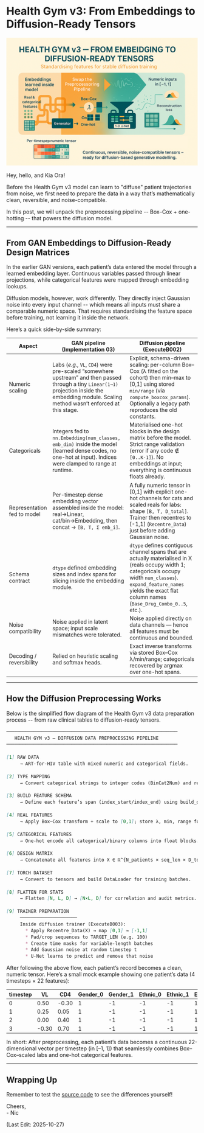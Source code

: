 # Health Gym v3: From Embeddings to Diffusion-Ready Tensors

<img src="Supporting_Images/ZFig054_HGv3_Preprocessing.png" width="600"/>  

Hey, hello, and Kia Ora!

Before the Health Gym v3 model can learn to "diffuse" patient trajectories from noise, we first need to prepare the data in a way that’s mathematically clean, reversible, and noise-compatible.

In this post, we will unpack the preprocessing pipeline -- Box–Cox + one-hotting -- that powers the diffusion model.

---

## From GAN Embeddings to Diffusion-Ready Design Matrices

In the earlier GAN versions, each patient’s data entered the model through a learned embedding layer.
Continuous variables passed through linear projections, while categorical features were mapped through embedding lookups.

Diffusion models, however, work differently.
They directly inject Gaussian noise into every input channel -- which means all inputs must share a comparable numeric space. That requires standardising the feature space before training, not learning it inside the network.

Here’s a quick side-by-side summary:

| Aspect                          | GAN pipeline (Implementation 03)                                                                                                                                                                 | Diffusion pipeline (ExecuteB002)                                                                                                                                                                                                                |
| ------------------------------- | ------------------------------------------------------------------------------------------------------------------------------------------------------------------------------------------------ | ----------------------------------------------------------------------------------------------------------------------------------------------------------------------------------------------------------------------------------------------- |
| Numeric scaling             | Labs (*e.g.,* `VL`, `CD4`) were pre-scaled “somewhere upstream” and then passed through a tiny `Linear(1→1)` projection inside the embedding module. Scaling method wasn’t enforced at this stage. | Explicit, schema-driven scaling: per-column Box–Cox (λ fitted on the cohort) then min–max to [0,1] using stored `min/range` (via `compute_boxcox_params`). Optionally a legacy path reproduces the old constants.               |
| Categoricals                | Integers fed to `nn.Embedding(num_classes, emb_dim)` inside the model (learned dense codes, no one-hot at input). Indices were clamped to range at runtime.                                  | Materialised one-hot blocks in the design matrix before the model. Strict range validation (error if any code ∉ `[0..K-1]`). No embeddings at input; everything is continuous floats already.                                     |
| Representation fed to model | Per-timestep dense embedding vector assembled inside the model: real→Linear, cat/bin→Embedding, then concat → `[B, T, Σ emb_i]`.                                                         | A fully numeric tensor in [0,1] with explicit one-hot channels for cats and scaled reals for labs: shape `[B, T, D_total]`. Trainer then recentres to [-1,1] (`Recentre_Data`) just before adding Gaussian noise.               |
| Schema contract             | `dtype` defined embedding sizes and index spans for slicing inside the embedding module.                                                                                                         | `dtype` defines contiguous channel spans that are actually materialised in X (reals occupy width 1; categoricals occupy width `num_classes`). `expand_feature_names` yields the exact flat column names (`Base_Drug_Combo_0..5`, etc.). |
| Noise compatibility         | Noise applied in latent space; input scale mismatches were tolerated.                                                                                                                            | Noise applied directly on data channels — hence all features must be continuous and bounded.                                                                                                                                            |
| Decoding / reversibility    | Relied on heuristic scaling and softmax heads.                                                                                                                                                   | Exact inverse transforms via stored Box–Cox λ/min/range; categoricals recovered by argmax over one-hot spans.                                                                                                                               |

---

## How the Diffusion Preprocessing Works

Below is the simplified flow diagram of the Health Gym v3 data preparation process -- from raw clinical tables to diffusion-ready tensors.

```markdown
───────────────────────────────────────────────────────────────
   HEALTH GYM v3 — DIFFUSION DATA PREPROCESSING PIPELINE
───────────────────────────────────────────────────────────────

[1] RAW DATA  
     → ART-for-HIV table with mixed numeric and categorical fields.

[2] TYPE MAPPING  
     → Convert categorical strings to integer codes (BinCat2Num) and rename columns.

[3] BUILD FEATURE SCHEMA  
     → Define each feature’s span (index_start/index_end) using build_dtype().

[4] REAL FEATURES  
     → Apply Box–Cox transform + scale to [0,1]; store λ, min, range for reversibility.

[5] CATEGORICAL FEATURES  
     → One-hot encode all categorical/binary columns into float blocks.

[6] DESIGN MATRIX  
     → Concatenate all features into X ∈ ℝ^{N_patients × seq_len × D_total}.

[7] TORCH DATASET  
     → Convert to tensors and build DataLoader for training batches.

[8] FLATTEN FOR STATS  
     → Flatten [N, L, D] → [N×L, D] for correlation and audit metrics.

[9] TRAINER PREPARATION  
     ─────────────────────
     Inside diffusion trainer (ExecuteB003):  
       * Apply Recentre_Data(X) → map [0,1] → [-1,1]  
       * Pad/crop sequences to TARGET_LEN (e.g. 100)  
       * Create time masks for variable-length batches  
       * Add Gaussian noise at random timestep t  
       * U-Net learns to predict and remove that noise

```

After following the above flow, each patient’s record becomes a clean, numeric tensor.
Here’s a small mock example showing one patient’s data (4 timesteps × 22 features):

| timestep | VL    | CD4   | Gender_0 | Gender_1 | Ethnic_0 | Ethnic_1 | Ethnic_2 | Ethnic_3 | Base_Drug_Combo_0 | …  | Extra_PI_5 | Extra_pk_En_0 | Extra_pk_En_1 |
| -------- | ----- | ----- | -------- | -------- | -------- | -------- | -------- | -------- | ----------------- | -- | ---------- | ------------- | ------------- |
| 0        | 0.50  | -0.30 | 1        | -1       | -1       | -1       | 1        | -1       | -1                | …  | -1         | -1            | 1             |
| 1        | 0.25  | 0.05  | 1        | -1       | -1       | -1       | 1        | -1       | -1                | …  | -1         | -1            | 1             |
| 2        | 0.00  | 0.40  | 1        | -1       | -1       | -1       | 1        | -1       | -1                | …  | -1         | -1            | 1             |
| 3        | -0.30 | 0.70  | 1        | -1       | -1       | -1       | 1        | -1       | …                 | -1 | -1         | 1             | 1             |

In short:
After preprocessing, each patient’s data becomes a continuous 22-dimensional vector per timestep (in [–1, 1]) that seamlessly combines Box–Cox–scaled labs and one-hot categorical features.

---

## Wrapping Up

Remember to test the [source code](https://github.com/NicKuo-ResearchStuff/Health_Gym_AI/blob/main/Blogs/Blogs006_HandsOn(HealthGymV3)/2025_10_23_HealthGymDiffusion_Example.ipynb) to see the differences yourself!

Cheers,</br>
\- Nic

(Last Edit: 2025-10-27)
